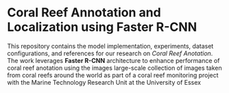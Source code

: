 # Coral Reef Annotation and Localization using Faster R-CNN

This repository contains the model implementation, experiments, dataset configurations, and references for our research on *Coral Reef Anotation*. 
The work leverages **Faster R-CNN** architecture to enhance performance of coral reef anotation using the images large-scale collection of images taken from coral reefs 
around the world as part of a coral reef monitoring project with the Marine Technology Research Unit at the University of Essex
